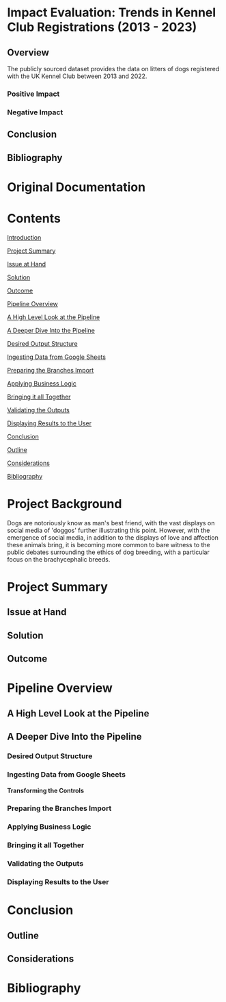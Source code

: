 
# Impact Evaluation: Trends in Kennel Club Registrations (2013 - 2023)


## Overview


The publicly sourced dataset provides the data on litters of dogs registered with the UK Kennel Club between 2013 and 2022.
### Positive Impact


### Negative Impact

## Conclusion


##  Bibliography


# Original Documentation

# Contents

[Introduction](#introduction)

[Project Summary](#project-summary)

[Issue at Hand](#issue-at-hand)

[Solution](#solution)

[Outcome](#outcome)

[Pipeline Overview](#pipeline-overview)

[A High Level Look at the Pipeline](#a-high-level-look-at-the-pipeline)

[A Deeper Dive Into the Pipeline](#_Toc124888952)

[Desired Output Structure](#desired-output-structure)

[Ingesting Data from Google Sheets](#ingesting-data-from-google-sheets)

[Preparing the Branches Import](#preparing-the-branches-import)

[Applying Business Logic](#applying-business-logic)

[Bringing it all Together](#bringing-it-all-together)

[Validating the Outputs](#validating-the-outputs)

[Displaying Results to the User](#displaying-results-to-the-user)

[Conclusion](#conclusion)

[Outline](#outline)

[Considerations](#considerations)

[Bibliography](#bibliography)


# Project Background
Dogs are notoriously know as man's best friend, with the vast displays on social media of 'doggos' further illustrating this point. However, with the emergence of social media, in addition to the displays of love and affection these animals bring, it is becoming more common to bare witness to the public debates surrounding the ethics of dog breeding, with a particular focus on the brachycephalic breeds.

# Project Summary

## Issue at Hand



## Solution



## Outcome



# Pipeline Overview

## A High Level Look at the Pipeline

## A Deeper Dive Into the Pipeline

### Desired Output Structure



### Ingesting Data from Google Sheets

#### Transforming the Controls



### Preparing the Branches Import


### Applying Business Logic



### Bringing it all Together



### Validating the Outputs



### Displaying Results to the User


# Conclusion

## Outline



## Considerations



#  Bibliography

